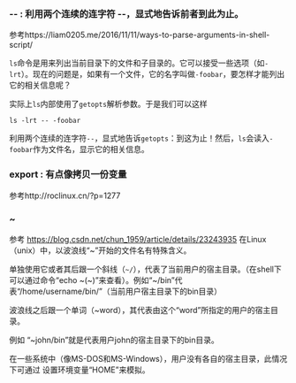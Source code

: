 ### -- : 利用两个连续的连字符 --，显式地告诉前者到此为止。
  
参考https://liam0205.me/2016/11/11/ways-to-parse-arguments-in-shell-script/
  
`ls`命令是用来列出当前目录下的文件和子目录的。它可以接受一些选项（如`-lrt`）。现在的问题是，如果有一个文件，它的名字叫做`-foobar`，要怎样才能列出它的相关信息呢？

实际上`ls`内部使用了`getopts`解析参数。于是我们可以这样

    ls -lrt -- -foobar
    
利用两个连续的连字符`--`，显式地告诉`getopts`：到这为止！然后，`ls`会读入`-foobar`作为文件名，显示它的相关信息。

### export : 有点像拷贝一份变量
参考http://roclinux.cn/?p=1277


### ~
参考 https://blog.csdn.net/chun_1959/article/details/23243935
在Linux（unix）中，以波浪线“~”开始的文件名有特殊含义。

单独使用它或者其后跟一个斜线（`~/`），代表了当前用户的宿主目录。（在shell下可以通过命令“echo ~(~\)”来查看）。例如“~/bin”代表“/home/username/bin/”（当前用户宿主目录下的bin目录）


波浪线之后跟一个单词（~word），其代表由这个“word”所指定的用户的宿主目录。

例如
“~john/bin”就是代表用户john的宿主目录下的bin目录。


在一些系统中（像MS-DOS和MS-Windows），用户没有各自的宿主目录，此情况下可通过
设置环境变量“HOME”来模拟。
